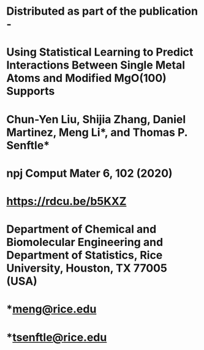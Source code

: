 # Distributed as part of the publication - 
# Using Statistical Learning to Predict Interactions Between Single Metal Atoms and Modified MgO(100) Supports
# Chun-Yen Liu, Shijia Zhang, Daniel Martinez, Meng Li*, and Thomas P. Senftle*
# npj Comput Mater 6, 102 (2020) 
# https://rdcu.be/b5KXZ
#
# Department of Chemical and Biomolecular Engineering and Department of Statistics, Rice University, Houston, TX 77005 (USA)
# *meng@rice.edu
# *tsenftle@rice.edu
